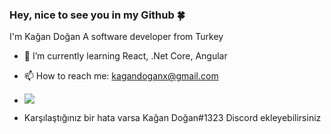 ### Hey, nice to see you in my Github 🍀
I'm Kağan Doğan
A software developer from Turkey
- 🌱 I’m currently learning  React, .Net Core, Angular
- 📫 How to reach me: kagandoganx@gmail.com
- ![](https://komarev.com/ghpvc/?username=KaganDogann)

- Karşılaştığınız bir hata varsa Kağan Doğan#1323 Discord ekleyebilirsiniz
<!--
**KaganDogann/KaganDogann** is a ✨ _special_ ✨ repository because its `README.md` (this file) appears on your GitHub profile.

Here are some ideas to get you started:

- 🔭 I’m currently working on ...
- 🌱 I’m currently learning ...
- 👯 I’m looking to collaborate on ...
- 🤔 I’m looking for help with ...
- 💬 Ask me about ...
- 📫 How to reach me: ...
- 😄 Pronouns: ...
- ⚡ Fun fact: ...
-->

